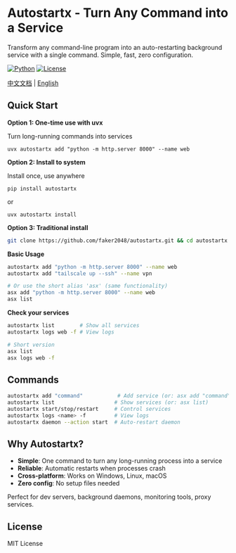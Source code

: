 # Autostartx - Turn Any Command into a Service

Transform any command-line program into an auto-restarting background service with a single command. Simple, fast, zero configuration.

[![Python](https://img.shields.io/badge/python-3.8+-blue.svg)](https://python.org) [![License](https://img.shields.io/badge/license-MIT-blue.svg)](LICENSE)

[中文文档](README_zh.md) | [English](README.md)

## Quick Start

**Option 1: One-time use with uvx**  

Turn long-running commands into services  

`
uvx autostartx add "python -m http.server 8000" --name web
`

**Option 2: Install to system**  

Install once, use anywhere  

`pip install autostartx`

or

`uvx autostartx install`

**Option 3: Traditional install**
```bash
git clone https://github.com/faker2048/autostartx.git && cd autostartx && pip install .
```

**Basic Usage**
```bash
autostartx add "python -m http.server 8000" --name web
autostartx add "tailscale up --ssh" --name vpn

# Or use the short alias 'asx' (same functionality)
asx add "python -m http.server 8000" --name web
asx list
```

**Check your services**
```bash
autostartx list        # Show all services
autostartx logs web -f # View logs

# Short version
asx list
asx logs web -f
```

## Commands

```bash
autostartx add "command"           # Add service (or: asx add "command")
autostartx list                   # Show services (or: asx list)
autostartx start/stop/restart     # Control services  
autostartx logs <name> -f         # View logs
autostartx daemon --action start  # Auto-restart daemon
```

## Why Autostartx?

- **Simple**: One command to turn any long-running process into a service
- **Reliable**: Automatic restarts when processes crash
- **Cross-platform**: Works on Windows, Linux, macOS
- **Zero config**: No setup files needed

Perfect for dev servers, background daemons, monitoring tools, proxy services.

## License

MIT License